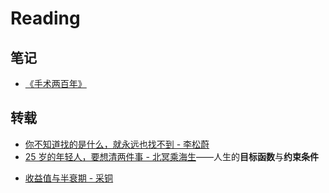 # Reading

## 笔记

- [《手术两百年》](200-years-of-surgery.md)

## 转载

- [你不知道找的是什么，就永远也找不到 - 李松蔚](what-you-want.md)
- [25 岁的年轻人，要想清两件事 - 北冥乘海生](https://zhuanlan.zhihu.com/p/82028811)——人生的**目标函数**与**约束条件**

<!--  -->

- [收益值与半衰期 - 采铜](reward-and-half-life.md)
